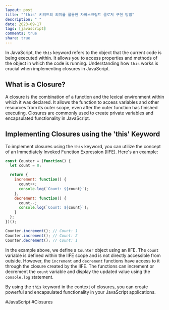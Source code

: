 ```yaml
---
layout: post
title: "'this' 키워드의 의미를 활용한 자바스크립트 클로저 구현 방법"
description: " "
date: 2023-09-17
tags: [javascript]
comments: true
share: true
---
```


In JavaScript, the `this` keyword refers to the object that the current code is being executed within. It allows you to access properties and methods of the object in which the code is running. Understanding how `this` works is crucial when implementing closures in JavaScript.

## What is a Closure?

A closure is the combination of a function and the lexical environment within which it was declared. It allows the function to access variables and other resources from its outer scope, even after the outer function has finished executing. Closures are commonly used to create private variables and encapsulated functionality in JavaScript.

## Implementing Closures using the 'this' Keyword

To implement closures using the `this` keyword, you can utilize the concept of an Immediately Invoked Function Expression (IIFE). Here's an example:

```javascript
const Counter = (function() {
  let count = 0;

  return {
    increment: function() {
      count++;
      console.log(`Count: ${count}`);
    },
    decrement: function() {
      count--;
      console.log(`Count: ${count}`);
    }
  };
})();

Counter.increment(); // Count: 1
Counter.increment(); // Count: 2
Counter.decrement(); // Count: 1
```

In the example above, we define a `Counter` object using an IIFE. The `count` variable is defined within the IIFE scope and is not directly accessible from outside. However, the `increment` and `decrement` functions have access to it through the closure created by the IIFE. The functions can increment or decrement the `count` variable and display the updated value using the `console.log` statement.

By using the `this` keyword in the context of closures, you can create powerful and encapsulated functionality in your JavaScript applications.

#JavaScript #Closures